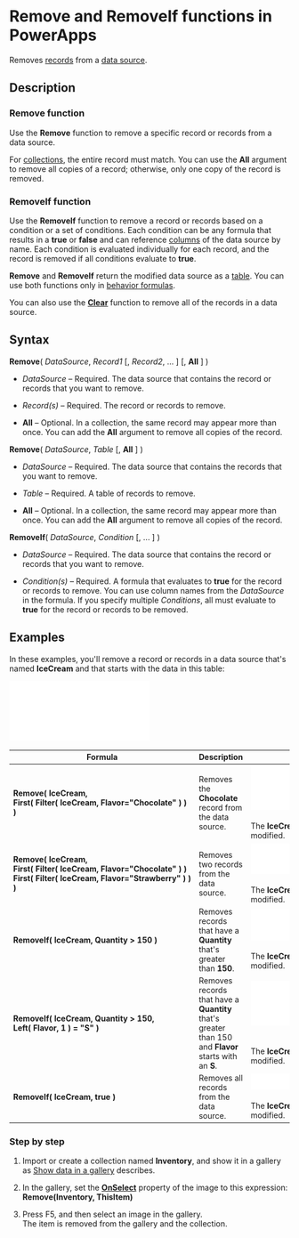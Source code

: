 <properties
	pageTitle="Remove and RemoveIf functions | Microsoft PowerApps"
	description="Reference information, including syntax and examples, for the Remove and RemoveIf functions in PowerApps"
	services=""
	suite="powerapps"
	documentationCenter="na"
	authors="gregli-msft"
	manager="dwrede"
	editor=""
	tags=""/>

<tags
   ms.service="powerapps"
   ms.devlang="na"
   ms.topic="article"
   ms.tgt_pltfrm="na"
   ms.workload="na"
   ms.date="10/21/2015"
   ms.author="gregli"/>

# Remove and RemoveIf functions in PowerApps #

Removes [records](working-with-tables.md#records) from a [data source](working-with-data-sources.md).

## Description ##

### Remove function ###

Use the **Remove** function to remove a specific record or records from a data source.  

For [collections](working-with-data-sources.md#collections), the entire record must match. You can use the **All** argument to remove all copies of a record; otherwise, only one copy of the record is removed.

### RemoveIf function ###

Use the **RemoveIf** function to remove a record or records based on a condition or a set of conditions. Each condition can be any formula that results in a **true** or **false** and can reference [columns](working-with-tables.md#columns) of the data source by name. Each condition is evaluated individually for each record, and the record is removed if all conditions evaluate to **true**.

**Remove** and **RemoveIf** return the modified data source as a [table](working-with-tables.md). You can use both functions only in [behavior formulas](working-with-formulas-in-depth.md#behavior-formulas).

You can also use the **[Clear](function-clear-collect-clearcollect.md)** function to remove all of the records in a data source.

## Syntax ##

**Remove**( *DataSource*, *Record1* [, *Record2*, ... ] [, **All** ] )

- *DataSource* – Required. The data source that contains the record or records that you want to remove.

- *Record(s)* – Required. The record or records to remove.

- **All** – Optional. In a collection, the same record may appear more than once.  You can add the **All** argument to remove all copies of the record.

**Remove**( *DataSource*, *Table* [, **All** ] )

- *DataSource* – Required. The data source that contains the records that you want to remove.

- *Table* – Required. A table of records to remove.

- **All** – Optional. In a collection, the same record may appear more than once.  You can add the **All** argument to remove all copies of the record.

**RemoveIf**( *DataSource*, *Condition* [, ... ] )

- *DataSource* – Required. The data source that contains the record or records that you want to remove.

- *Condition(s)* – Required. A formula that evaluates to **true** for the record or records to remove.  You can use column names from the *DataSource* in the formula.  If you specify multiple *Conditions*, all must evaluate to **true** for the record or records to be removed.

## Examples ##

In these examples, you'll remove a record or records in a data source that's named **IceCream** and that starts with the data in this table:

![](media/function-remove-removeif/icecream.png)

| Formula | Description | Result |
|---------|-------------|--------|
| **Remove(&nbsp;IceCream,<br>First(&nbsp;Filter(&nbsp;IceCream,&nbsp;Flavor="Chocolate"&nbsp;)&nbsp;) )** | Removes the **Chocolate** record from the data source. | <style> img { max-width: none } </style> ![](media/function-remove-removeif/icecream-no-chocolate.png)<br><br>The **IceCream** data source has been modified. |
| **Remove(&nbsp;IceCream,<br>First(&nbsp;Filter(&nbsp;IceCream,&nbsp;Flavor="Chocolate"&nbsp;)&nbsp;) First(&nbsp;Filter(&nbsp;IceCream,&nbsp;Flavor="Strawberry"&nbsp;)&nbsp;) )** | Removes two records from the data source. |![](media/function-remove-removeif/icecream-only-vanilla.png)<br><br>The **IceCream** data source has been modified. |
| **RemoveIf(&nbsp;IceCream, Quantity&nbsp;>&nbsp;150 )** | Removes records that have a **Quantity** that's greater than **150**. |![](media/function-remove-removeif/icecream-only-chocolate.png)<br><br>The **IceCream** data source has been modified. |
| **RemoveIf(&nbsp;IceCream, Quantity&nbsp;>&nbsp;150, Left(&nbsp;Flavor,&nbsp;1&nbsp;) = "S" )** | Removes records that have a **Quantity** that's greater than 150 and **Flavor** starts with an **S**. |![](media/function-remove-removeif/icecream-no-strawberry.png)<br><br><br>The **IceCream** data source has been modified. |
| **RemoveIf(&nbsp;IceCream, true )** | Removes all records from the data source. |![](media/function-remove-removeif/icecream-empty.png)<br><br>The **IceCream** data source has been modified. |

### Step by step ###

1. Import or create a collection named **Inventory**, and show it in a gallery as [Show data in a gallery](../show-images-text-gallery-sort-filter.md) describes.

1. In the gallery, set the **[OnSelect](../properties/properties-core.md)** property of the image to this expression:<br>**Remove(Inventory, ThisItem)**

1. Press F5, and then select an image in the gallery.<br>The item is removed from the gallery and the collection.

